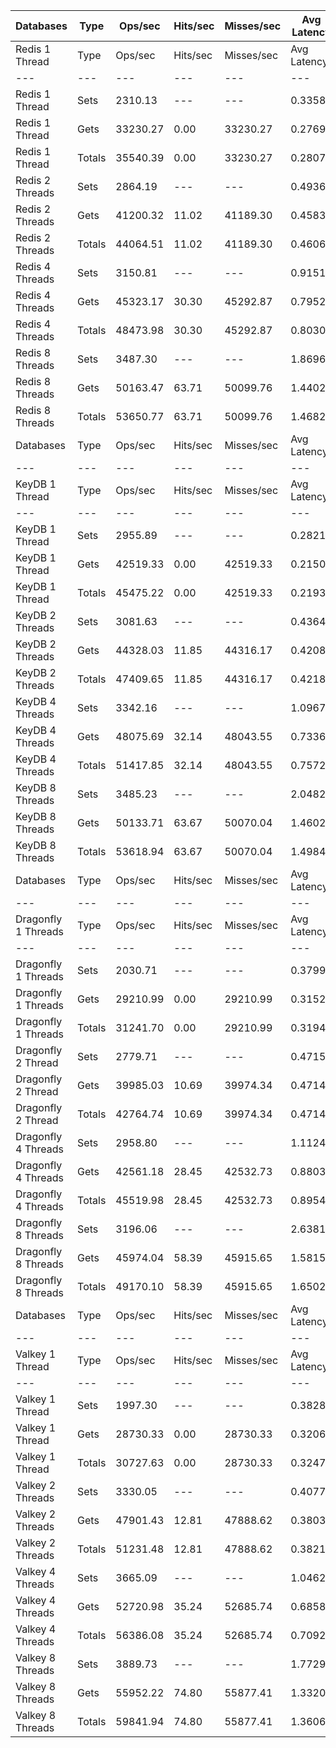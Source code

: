 | Databases | Type | Ops/sec | Hits/sec | Misses/sec | Avg Latency | p50 Latency | p99 Latency | p99.9 Latency | KB/sec |
| --- | --- | --- | --- | --- | --- | --- | --- | --- | --- |
| Redis 1 Thread | Type | Ops/sec | Hits/sec | Misses/sec | Avg Latency | p50 Latency | p99 Latency | p99.9 Latency | KB/sec |
| --- | --- | --- | --- | --- | --- | --- | --- | --- | --- |
Redis 1 Thread | Sets | 2310.13 | --- | --- | 0.33585 | 0.27900 | 0.83900 | 5.47100 | 110.51 |
Redis 1 Thread | Gets | 33230.27 | 0.00 | 33230.27 | 0.27696 | 0.27100 | 0.47900 | 0.62300 | 1265.45 |
Redis 1 Thread | Totals | 35540.39 | 0.00 | 33230.27 | 0.28079 | 0.27100 | 0.50300 | 0.83900 | 1375.96 |
Redis 2 Threads | Sets | 2864.19 | --- | --- | 0.49369 | 0.47100 | 1.15100 | 1.78300 | 137.02 |
Redis 2 Threads | Gets | 41200.32 | 11.02 | 41189.30 | 0.45833 | 0.42300 | 1.17500 | 2.84700 | 1568.96 |
Redis 2 Threads | Totals | 44064.51 | 11.02 | 41189.30 | 0.46063 | 0.42300 | 1.17500 | 2.84700 | 1705.98 |
Redis 4 Threads | Sets | 3150.81 | --- | --- | 0.91515 | 0.75900 | 4.57500 | 4.67100 | 150.74 |
Redis 4 Threads | Gets | 45323.17 | 30.30 | 45292.87 | 0.79523 | 0.73500 | 2.06300 | 4.19100 | 1725.97 |
Redis 4 Threads | Totals | 48473.98 | 30.30 | 45292.87 | 0.80302 | 0.73500 | 2.27100 | 4.57500 | 1876.71 |
Redis 8 Threads | Sets | 3487.30 | --- | --- | 1.86964 | 1.39900 | 7.90300 | 8.63900 | 166.85 |
Redis 8 Threads | Gets | 50163.47 | 63.71 | 50099.76 | 1.44029 | 1.28700 | 4.31900 | 6.17500 | 1910.50 |
Redis 8 Threads | Totals | 53650.77 | 63.71 | 50099.76 | 1.46820 | 1.29500 | 4.79900 | 7.61500 | 2077.35 |
| Databases | Type | Ops/sec | Hits/sec | Misses/sec | Avg Latency | p50 Latency | p99 Latency | p99.9 Latency | KB/sec |
| --- | --- | --- | --- | --- | --- | --- | --- | --- | --- |
| KeyDB 1 Thread | Type | Ops/sec | Hits/sec | Misses/sec | Avg Latency | p50 Latency | p99 Latency | p99.9 Latency | KB/sec |
| --- | --- | --- | --- | --- | --- | --- | --- | --- | --- |
KeyDB 1 Thread | Sets | 2955.89 | --- | --- | 0.28218 | 0.21500 | 0.76700 | 4.79900 | 141.40 |
KeyDB 1 Thread | Gets | 42519.33 | 0.00 | 42519.33 | 0.21502 | 0.19900 | 0.47900 | 0.63100 | 1619.19 |
KeyDB 1 Thread | Totals | 45475.22 | 0.00 | 42519.33 | 0.21938 | 0.19900 | 0.51100 | 0.90300 | 1760.59 |
KeyDB 2 Threads | Sets | 3081.63 | --- | --- | 0.43649 | 0.41500 | 0.95900 | 1.75900 | 147.43 |
KeyDB 2 Threads | Gets | 44328.03 | 11.85 | 44316.17 | 0.42083 | 0.39100 | 1.11900 | 1.77500 | 1688.07 |
KeyDB 2 Threads | Totals | 47409.65 | 11.85 | 44316.17 | 0.42185 | 0.39100 | 1.11900 | 1.77500 | 1835.49 |
KeyDB 4 Threads | Sets | 3342.16 | --- | --- | 1.09670 | 0.71900 | 10.23900 | 11.45500 | 159.89 |
KeyDB 4 Threads | Gets | 48075.69 | 32.14 | 48043.55 | 0.73368 | 0.67100 | 2.19100 | 3.42300 | 1830.79 |
KeyDB 4 Threads | Totals | 51417.85 | 32.14 | 48043.55 | 0.75728 | 0.67900 | 2.30300 | 9.72700 | 1990.68 |
KeyDB 8 Threads | Sets | 3485.23 | --- | --- | 2.04827 | 1.37500 | 11.13500 | 12.22300 | 166.75 |
KeyDB 8 Threads | Gets | 50133.71 | 63.67 | 50070.04 | 1.46026 | 1.34300 | 3.67900 | 4.57500 | 1909.37 |
KeyDB 8 Threads | Totals | 53618.94 | 63.67 | 50070.04 | 1.49848 | 1.34300 | 4.04700 | 10.68700 | 2076.12 |
| Databases | Type | Ops/sec | Hits/sec | Misses/sec | Avg Latency | p50 Latency | p99 Latency | p99.9 Latency | KB/sec |
| --- | --- | --- | --- | --- | --- | --- | --- | --- | --- |
| Dragonfly 1 Threads | Type | Ops/sec | Hits/sec | Misses/sec | Avg Latency | p50 Latency | p99 Latency | p99.9 Latency | KB/sec |
| --- | --- | --- | --- | --- | --- | --- | --- | --- | --- |
Dragonfly 1 Threads | Sets | 2030.71 | --- | --- | 0.37991 | 0.31900 | 1.43100 | 7.71100 | 97.14 |
Dragonfly 1 Threads | Gets | 29210.99 | 0.00 | 29210.99 | 0.31520 | 0.30300 | 0.67900 | 1.40700 | 1112.39 |
Dragonfly 1 Threads | Totals | 31241.70 | 0.00 | 29210.99 | 0.31941 | 0.30300 | 0.68700 | 1.47100 | 1209.53 |
Dragonfly 2 Thread | Sets | 2779.71 | --- | --- | 0.47157 | 0.43900 | 1.17500 | 1.97500 | 132.98 |
Dragonfly 2 Thread | Gets | 39985.03 | 10.69 | 39974.34 | 0.47148 | 0.44700 | 1.07100 | 2.27100 | 1522.68 |
Dragonfly 2 Thread | Totals | 42764.74 | 10.69 | 39974.34 | 0.47149 | 0.44700 | 1.07900 | 2.27100 | 1655.66 |
Dragonfly 4 Threads | Sets | 2958.80 | --- | --- | 1.11248 | 0.85500 | 6.62300 | 6.78300 | 141.55 |
Dragonfly 4 Threads | Gets | 42561.18 | 28.45 | 42532.73 | 0.88033 | 0.79100 | 2.70300 | 4.22300 | 1620.79 |
Dragonfly 4 Threads | Totals | 45519.98 | 28.45 | 42532.73 | 0.89542 | 0.79900 | 2.91100 | 5.53500 | 1762.34 |
Dragonfly 8 Threads | Sets | 3196.06 | --- | --- | 2.63813 | 1.51100 | 20.99100 | 21.88700 | 152.92 |
Dragonfly 8 Threads | Gets | 45974.04 | 58.39 | 45915.65 | 1.58156 | 1.44700 | 4.35100 | 14.52700 | 1750.94 |
Dragonfly 8 Threads | Totals | 49170.10 | 58.39 | 45915.65 | 1.65024 | 1.45500 | 4.83100 | 20.73500 | 1903.86 |
| Databases | Type | Ops/sec | Hits/sec | Misses/sec | Avg Latency | p50 Latency | p99 Latency | p99.9 Latency | KB/sec |
| --- | --- | --- | --- | --- | --- | --- | --- | --- | --- |
| Valkey 1 Thread | Type | Ops/sec | Hits/sec | Misses/sec | Avg Latency | p50 Latency | p99 Latency | p99.9 Latency | KB/sec |
| --- | --- | --- | --- | --- | --- | --- | --- | --- | --- |
Valkey 1 Thread | Sets | 1997.30 | --- | --- | 0.38283 | 0.35100 | 2.23900 | 3.63100 | 95.54 |
Valkey 1 Thread | Gets | 28730.33 | 0.00 | 28730.33 | 0.32069 | 0.29500 | 0.68700 | 2.44700 | 1094.09 |
Valkey 1 Thread | Totals | 30727.63 | 0.00 | 28730.33 | 0.32473 | 0.30300 | 0.77500 | 2.99100 | 1189.63 |
Valkey 2 Threads | Sets | 3330.05 | --- | --- | 0.40775 | 0.39100 | 1.12700 | 1.40700 | 159.31 |
Valkey 2 Threads | Gets | 47901.43 | 12.81 | 47888.62 | 0.38039 | 0.35900 | 0.97500 | 1.41500 | 1824.15 |
Valkey 2 Threads | Totals | 51231.48 | 12.81 | 47888.62 | 0.38216 | 0.35900 | 1.01500 | 1.41500 | 1983.46 |
Valkey 4 Threads | Sets | 3665.09 | --- | --- | 1.04623 | 0.63900 | 10.23900 | 10.23900 | 175.34 |
Valkey 4 Threads | Gets | 52720.98 | 35.24 | 52685.74 | 0.68582 | 0.61500 | 1.99100 | 2.97500 | 2007.69 |
Valkey 4 Threads | Totals | 56386.08 | 35.24 | 52685.74 | 0.70925 | 0.61500 | 2.07900 | 10.17500 | 2183.03 |
Valkey 8 Threads | Sets | 3889.73 | --- | --- | 1.77299 | 1.27900 | 13.18300 | 13.82300 | 186.10 |
Valkey 8 Threads | Gets | 55952.22 | 74.80 | 55877.41 | 1.33202 | 1.19900 | 3.66300 | 9.59900 | 2130.99 |
Valkey 8 Threads | Totals | 59841.94 | 74.80 | 55877.41 | 1.36068 | 1.19900 | 3.83900 | 12.92700 | 2317.09 |
